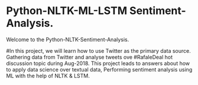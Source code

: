 # Python-NLTK-ML-LSTM  Sentiment-Analysis. 
Welcome to the Python-NLTK-Sentiment-Analysis.

#In this project, we will learn how to use Twitter as the primary data source.
Gathering data from Twitter and analyse tweets ove #RafaleDeal hot discussion topic during Aug-2018.
This project leads to answers about how to apply data science over textual data, 
Performing sentiment analysis using ML with the help of NLTK & LSTM.
